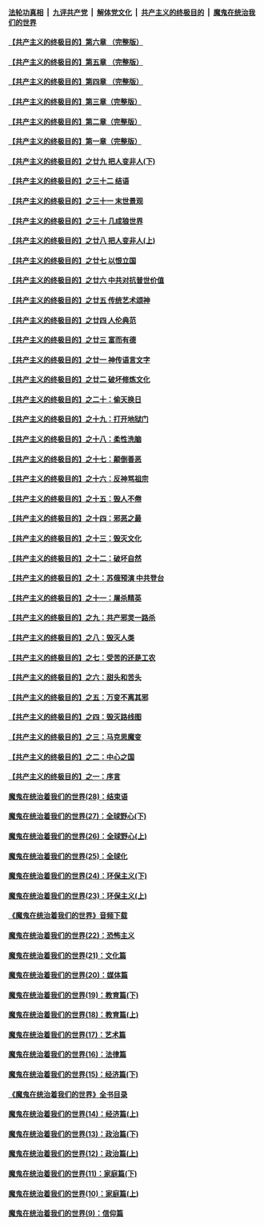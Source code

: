 

####  [法轮功真相](../../../../basic/blob/master/README.md?t=06151431) &nbsp;|&nbsp; [九评共产党](../../../../9ping.md/blob/master/README.md?t=06151431) &nbsp;|&nbsp; [解体党文化](../../../../jtdwh.md/blob/master/README.md?t=06151431)  &nbsp;|&nbsp; [共产主义的终极目的](../../../../gczydzjmd.md/blob/master/README.md?t=06151431) &nbsp;|&nbsp; [魔鬼在统治我们的世界](../../../../mgztzwmdsj.md/blob/master/README.md?t=06151431) 

#### [【共产主义的终极目的】第六章 （完整版）](../pages/nsc422/n11428913.md?t=06151431) 

#### [【共产主义的终极目的】第五章 （完整版）](../pages/nsc422/n11428912.md?t=06151431) 

#### [【共产主义的终极目的】第四章 （完整版）](../pages/nsc422/n11428907.md?t=06151431) 

#### [【共产主义的终极目的】第三章（完整版）](../pages/nsc422/n11428848.md?t=06151431) 

#### [【共产主义的终极目的】第二章（完整版）](../pages/nsc422/n11428831.md?t=06151431) 

#### [【共产主义的终极目的】第一章（完整版）](../pages/nsc422/n11417651.md?t=06151431) 

#### [【共产主义的终极目的】之廿九 把人变非人(下)](../pages/nsc422/n11344140.md?t=06151431) 

#### [【共产主义的终极目的】之三十二 结语](../pages/nsc422/n11360535.md?t=06151431) 

#### [【共产主义的终极目的】之三十一 末世景观](../pages/nsc422/n11351129.md?t=06151431) 

#### [【共产主义的终极目的】之三十 几成狼世界](../pages/nsc422/n11348280.md?t=06151431) 

#### [【共产主义的终极目的】之廿八 把人变非人(上)](../pages/nsc422/n11340492.md?t=06151431) 

#### [【共产主义的终极目的】之廿七 以恨立国](../pages/nsc422/n11336944.md?t=06151431) 

#### [【共产主义的终极目的】之廿六 中共对抗普世价值](../pages/nsc422/n11324785.md?t=06151431) 

#### [【共产主义的终极目的】之廿五 传统艺术颂神](../pages/nsc422/n11296396.md?t=06151431) 

#### [【共产主义的终极目的】之廿四 人伦典范](../pages/nsc422/n11296397.md?t=06151431) 

#### [【共产主义的终极目的】之廿三 富而有德](../pages/nsc422/n11283598.md?t=06151431) 

#### [【共产主义的终极目的】之廿一 神传语言文字](../pages/nsc422/n11263265.md?t=06151431) 

#### [【共产主义的终极目的】之廿二 破坏修炼文化](../pages/nsc422/n11245728.md?t=06151431) 

#### [【共产主义的终极目的】之二十：偷天换日](../pages/nsc422/n11238846.md?t=06151431) 

#### [【共产主义的终极目的】之十九：打开地狱门](../pages/nsc422/n11206376.md?t=06151431) 

#### [【共产主义的终极目的】之十八：柔性洗脑](../pages/nsc422/n11199994.md?t=06151431) 

#### [【共产主义的终极目的】之十七：颠倒善恶](../pages/nsc422/n11179782.md?t=06151431) 

#### [【共产主义的终极目的】之十六：反神骂祖宗](../pages/nsc422/n11166798.md?t=06151431) 

#### [【共产主义的终极目的】之十五：毁人不倦](../pages/nsc422/n11166792.md?t=06151431) 

#### [【共产主义的终极目的】之十四：邪恶之最](../pages/nsc422/n11150249.md?t=06151431) 

#### [【共产主义的终极目的】之十三：毁灭文化](../pages/nsc422/n11135227.md?t=06151431) 

#### [【共产主义的终极目的】之十二：破坏自然](../pages/nsc422/n11135214.md?t=06151431) 

#### [【共产主义的终极目的】之十：苏俄预演 中共登台](../pages/nsc422/n11118424.md?t=06151431) 

#### [【共产主义的终极目的】之十一：屠杀精英](../pages/nsc422/n11118442.md?t=06151431) 

#### [【共产主义的终极目的】之九：共产邪灵一路杀](../pages/nsc422/n11114139.md?t=06151431) 

#### [【共产主义的终极目的】之八：毁灭人类](../pages/nsc422/n11108503.md?t=06151431) 

#### [【共产主义的终极目的】之七：受苦的还是工农](../pages/nsc422/n11101809.md?t=06151431) 

#### [【共产主义的终极目的】之六：甜头和苦头](../pages/nsc422/n11096971.md?t=06151431) 

#### [【共产主义的终极目的】之五：万变不离其邪](../pages/nsc422/n11091285.md?t=06151431) 

#### [【共产主义的终极目的】之四：毁灭路线图](../pages/nsc422/n11086284.md?t=06151431) 

#### [【共产主义的终极目的】之三：马克思魔变](../pages/nsc422/n11061941.md?t=06151431) 

#### [【共产主义的终极目的】之二：中心之国](../pages/nsc422/n11047728.md?t=06151431) 

#### [【共产主义的终极目的】之一：序言](../pages/nsc422/n11086077.md?t=06151431) 

#### [魔鬼在统治着我们的世界(28)：结束语](../pages/nsc422/n10936246.md?t=06151431) 

#### [魔鬼在统治着我们的世界(27)：全球野心(下)](../pages/nsc422/n10928319.md?t=06151431) 

#### [魔鬼在统治着我们的世界(26)：全球野心(上)](../pages/nsc422/n10900318.md?t=06151431) 

#### [魔鬼在统治着我们的世界(25)：全球化](../pages/nsc422/n10788205.md?t=06151431) 

#### [魔鬼在统治着我们的世界(24)：环保主义(下)](../pages/nsc422/n10695307.md?t=06151431) 

#### [魔鬼在统治着我们的世界(23)：环保主义(上)](../pages/nsc422/n10688613.md?t=06151431) 

#### [《魔鬼在统治着我们的世界》音频下载](../pages/nsc422/n10635553.md?t=06151431) 

#### [魔鬼在统治着我们的世界(22)：恐怖主义](../pages/nsc422/n10614727.md?t=06151431) 

#### [魔鬼在统治着我们的世界(21)：文化篇](../pages/nsc422/n10597706.md?t=06151431) 

#### [魔鬼在统治着我们的世界(20)：媒体篇](../pages/nsc422/n10586579.md?t=06151431) 

#### [魔鬼在统治着我们的世界(19)：教育篇(下)](../pages/nsc422/n10564808.md?t=06151431) 

#### [魔鬼在统治着我们的世界(18)：教育篇(上)](../pages/nsc422/n10526970.md?t=06151431) 

#### [魔鬼在统治着我们的世界(17)：艺术篇](../pages/nsc422/n10499093.md?t=06151431) 

#### [魔鬼在统治着我们的世界(16)：法律篇](../pages/nsc422/n10485969.md?t=06151431) 

#### [魔鬼在统治着我们的世界(15)：经济篇(下)](../pages/nsc422/n10469975.md?t=06151431) 

#### [《魔鬼在统治着我们的世界》全书目录](../pages/nsc422/n10464261.md?t=06151431) 

#### [魔鬼在统治着我们的世界(14)：经济篇(上)](../pages/nsc422/n10457370.md?t=06151431) 

#### [魔鬼在统治着我们的世界(13)：政治篇(下)](../pages/nsc422/n10448270.md?t=06151431) 

#### [魔鬼在统治着我们的世界(12)：政治篇(上)](../pages/nsc422/n10444576.md?t=06151431) 

#### [魔鬼在统治着我们的世界(11)：家庭篇(下)](../pages/nsc422/n10440961.md?t=06151431) 

#### [魔鬼在统治着我们的世界(10)：家庭篇(上)](../pages/nsc422/n10435448.md?t=06151431) 

#### [魔鬼在统治着我们的世界(9)：信仰篇](../pages/nsc422/n10432159.md?t=06151431) 

